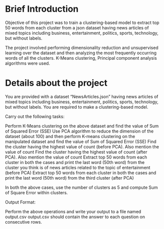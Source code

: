 # Brief Introduction

Objective of this project was to train a clustering-based model to extract top 50 words from each cluster from a json dataset having news articles of mixed topics including business, entertainment, politics, sports, technology, but without labels. 

The project involved performing dimensionality reduction and unsupervised learning over the dataset and then analyzing the most frequently occurring words of all the clusters.
K-Means clustering, Principal component analysis algorithms were used.

# Details about the project

You are provided with a dataset “NewsArticles.json” having news articles of mixed topics including business, entertainment, politics, sports, technology, but without labels. 
You are required to make a clustering-based model. 
 
Carry out the following tasks:
 
Perform K-Means clustering on the above dataset and find the value of Sum of Squared Error (SSE)
Use PCA algorithm to reduce the dimension of the dataset (about 100) and then perform K-means clustering on the manipulated dataset and find the value of Sum of Squared Error (SSE)
Find the cluster having the highest value of count (before PCA). Also mention the value of count
Find the cluster having the highest value of count (after PCA). Also mention the value of count
Extract top 50 words from each cluster in both the cases and print the last word (50th word) from the cluster you think is of news articles related to the topic of entertainment (before PCA)
Extract top 50 words from each cluster in both the cases and print the last word (50th word) from the third cluster (after PCA)    
 
In both the above cases, use the number of clusters as 5 and compute Sum of Square Error within clusters.

Output Format:

Perform the above operations and write your output to a file named output.csv
output.csv should contain the answer to each question on consecutive rows.
